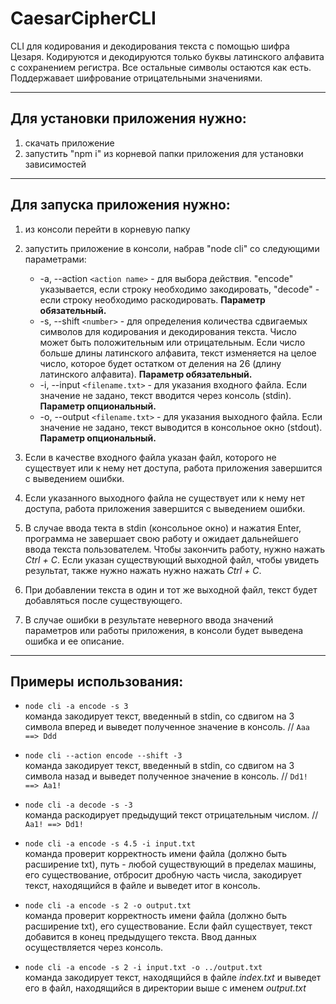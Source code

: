 # CaesarCipherCLI

CLI для кодирования и декодирования текста с помощью шифра Цезаря. Кодируются и декодируются только буквы латинского алфавита с сохранением регистра. Все остальные символы остаются как есть. Поддержавает шифрование отрицательными значениями.

---------------------

## Для установки приложения нужно:

1. скачать приложение
2. запустить "npm i" из корневой папки приложения для установки зависимостей

---------------------

## Для запуска приложения нужно:

1. из консоли перейти в корневую папку

2. запустить приложение в консоли, набрав "node cli" со следующими параметрами:
    - -a, --action `<action name>` - для выбора действия. "encode" указывается, если строку необходимо закодировать, "decode" - если строку необходимо раскодировать. **Параметр обязательный.**
    - -s, --shift `<number>` - для определения количества сдвигаемых символов для кодирования и декодирования текста. Число может быть положительным или отрицательным. Если число больше длины латинского алфавита, текст изменяется на целое число, которое будет остатком от деления на 26 (длину латинского алфавита). **Параметр обязательный.**
    - -i, --input `<filename.txt>` - для указания входного файла. Если значение не задано, текст вводится через консоль (stdin). **Параметр опциональный.**
    - -o, --output `<filename.txt>` - для указания выходного файла. Если значение не задано, текст выводится в консольное окно (stdout). **Параметр опциональный.**

3.  Если в качестве входного файла указан файл, которого не существует или к нему нет доступа, работа приложения завершится с выведением ошибки.

4. Если указанного выходного файла не существует или к нему нет доступа, работа приложения завершится с выведением ошибки.

5. В случае ввода текта в stdin (консольное окно) и нажатия Enter, программа не завершает свою работу и ожидает дальнейшего ввода текста пользователем. Чтобы закончить работу, нужно нажать _Ctrl + C_. Если указан существующий выходной файл, чтобы увидеть результат, также нужно нажать нужно нажать _Ctrl + C_.

6. При добавлении текста в один и тот же выходной файл, текст будет добавляться после существующего. 

7. В случае ошибки в результате неверного ввода значений параметров или работы приложения, в консоли будет выведена ошибка и ее описание.

--------------------

## Примеры использования:

- ```node cli -a encode -s 3``` \
команда закодирует текст, введенный в stdin, со сдвигом на 3 символа вперед и выведет полученное значение в консоль.  // 
`Aaa ==> Ddd`

- ```node cli --action encode --shift -3``` \
команда закодирует текст, введенный в stdin, со сдвигом на 3 символа назад и выведет полученное значение в консоль. // `Dd1! ==> Aa1!`

- ```node cli -a decode -s -3``` \
команда раскодирует предыдущий текст отрицательным числом. // `Aa1! ==> Dd1!`

- ```node cli -a encode -s 4.5 -i input.txt``` \
команда проверит корректность имени файла (должно быть расширение txt), путь - любой существующий в пределах машины, его существование, отбросит дробную часть числа, закодирует текст, находящийся в файле и выведет итог в консоль.

- ```node cli -a encode -s 2 -o output.txt``` \
команда проверит корректность имени файла (должно быть расширение txt), его существование. Если файл существует, текст добавится в конец предыдущего текста. Ввод данных осуществляется через консоль.

- ```node cli -a encode -s 2 -i input.txt -o ../output.txt``` \
команда закодирует текст, находящийся в файле _index.txt_ и выведет его в файл, находящийся в директории выше с именем _output.txt_
